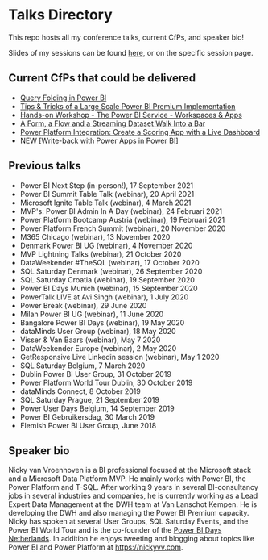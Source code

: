 # Talks Directory
This repo hosts all my conference talks, current CfPs, and speaker bio!

Slides of my sessions can be found [here](https://github.com/NickyvVr/talks/tree/master/slides), or on the specific session page.

## Current CfPs that could be delivered  
 * [Query Folding in Power BI](https://github.com/NickyvVr/talks/blob/master/Query%20Folding%20in%20Power%20BI.md)  
 * [Tips & Tricks of a Large Scale Power BI Premium Implementation](https://github.com/NickyvVr/talks/blob/master/Tips%20%26%20Tricks%20of%20a%20Large%20Scale%20Power%20BI%20Premium%20Implementation.md) 
 * [Hands-on Workshop - The Power BI Service - Workspaces & Apps](https://github.com/NickyvVr/talks/blob/master/Hands-on%20Workshop%20-%20The%20Power%20BI%20Service%20%E2%80%93%20Workspaces%20%26%20Apps.md)
 * [A Form, a Flow and a Streaming Dataset Walk Into a Bar](https://github.com/NickyvVr/talks/blob/master/A%20Form%2C%20a%20Flow%20and%20a%20Streaming%20Dataset%20Walk%20Into%20a%20Bar.md)
 * [Power Platform Integration: Create a Scoring App with a Live Dashboard](https://github.com/NickyvVr/talks/blob/master/Power%20Platform%20Integration:%20Create%20a%20Scoring%20App%20with%20a%20Live%20Dashboard.md)
 * NEW [Write-back with Power Apps in Power BI]

## Previous talks  
 * Power BI Next Step (in-person!), 17 September 2021
 * Power BI Summit Table Talk (webinar), 20 April 2021
 * Microsoft Ignite Table Talk (webinar), 4 March 2021
 * MVP's: Power BI Admin In A Day (webinar), 24 Februari 2021
 * Power Platform Bootcamp Austria (webinar), 19 Februari 2021
 * Power Platform French Summit (webinar), 20 November 2020
 * M365 Chicago (webinar), 13 November 2020
 * Denmark Power BI UG (webinar), 4 November 2020
 * MVP Lightning Talks (webinar), 21 October 2020
 * DataWeekender #TheSQL (webinar), 17 October 2020
 * SQL Saturday Denmark (webinar), 26 September 2020
 * SQL Saturday Croatia (webinar), 19 September 2020
 * Power BI Days Munich (webinar), 15 September 2020
 * PowerTalk LIVE at Avi Singh (webinar), 1 July 2020
 * Power Break (webinar), 29 June 2020
 * Milan Power BI UG (webinar), 11 June 2020
 * Bangalore Power BI Days (webinar), 19 May 2020
 * dataMinds User Group (webinar), 18 May 2020
 * Visser & Van Baars (webinar), May 7 2020  
 * DataWeekender Europe (webinar), 2 May 2020
 * GetResponsive Live Linkedin session (webinar), May 1 2020
 * SQL Saturday Belgium, 7 March 2020
 * Dublin Power BI User Group, 31 October 2019
 * Power Platform World Tour Dublin, 30 October 2019  
 * dataMinds Connect, 8 October 2019  
 * SQL Saturday Prague, 21 September 2019
 * Power User Days Belgium, 14 September 2019  
 * Power BI Gebruikersdag, 30 March 2019  
 * Flemish Power BI User Group, June 2018  
 
## Speaker bio  
Nicky van Vroenhoven is a BI professional focused at the Microsoft stack and a Microsoft Data Platform MVP. He mainly works with Power BI, the Power Platform and T-SQL. After working 9 years in several BI-consultancy jobs in several industries and companies, he is currently working as a Lead Expert Data Management at the DWH team at Van Lanschot Kempen. He is developing the DWH and also managing the Power BI Premium capacity.  
Nicky has spoken at several User Groups, SQL Saturday Events, and the Power BI World Tour and is the co-founder of the [Power BI Days Netherlands](https://twitter.com/PowerBIDaysNL). In addition he enjoys tweeting and blogging about topics like Power BI and Power Platform at https://nickyvv.com.
